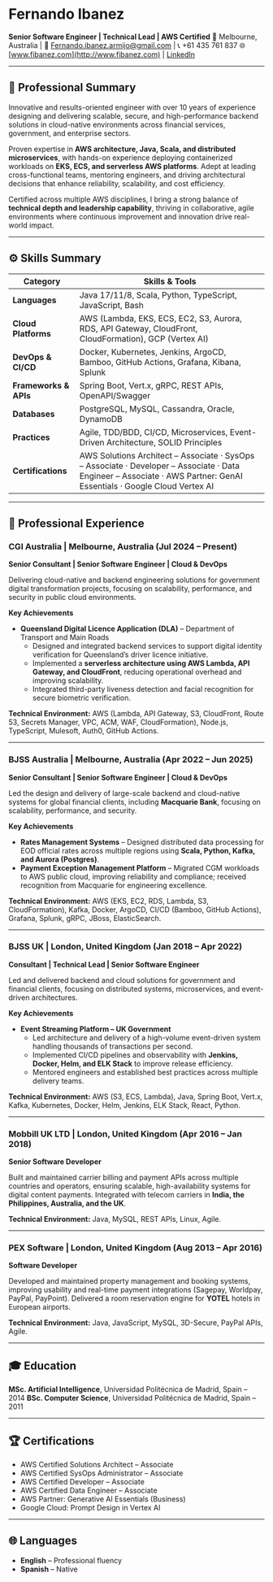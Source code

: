 # Fernando Ibanez

**Senior Software Engineer | Technical Lead | AWS Certified**
📍 Melbourne, Australia | 📧 Fernando.ibanez.armijo@gmail.com | 📞 +61 435 761 837
🌐 [www.fibanez.com](http://www.fibanez.com) | [LinkedIn](https://www.linkedin.com/in/ibanezf)

---

## 🧭 Professional Summary

Innovative and results-oriented engineer with over 10 years of experience designing and delivering scalable, secure, and high-performance backend solutions in cloud-native environments across financial services, government, and enterprise sectors.

Proven expertise in **AWS architecture, Java, Scala, and distributed microservices**, with hands-on experience deploying containerized workloads on **EKS, ECS, and serverless AWS platforms**. Adept at leading cross-functional teams, mentoring engineers, and driving architectural decisions that enhance reliability, scalability, and cost efficiency.

Certified across multiple AWS disciplines, I bring a strong balance of **technical depth and leadership capability**, thriving in collaborative, agile environments where continuous improvement and innovation drive real-world impact.

---

## ⚙️ Skills Summary

| **Category**          | **Skills & Tools**                                                                                                                                                    |
| --------------------- | --------------------------------------------------------------------------------------------------------------------------------------------------------------------- |
| **Languages**         | Java 17/11/8, Scala, Python, TypeScript, JavaScript, Bash                                                                                                             |
| **Cloud Platforms**   | AWS (Lambda, EKS, ECS, EC2, S3, Aurora, RDS, API Gateway, CloudFront, CloudFormation), GCP (Vertex AI)                                                                |
| **DevOps & CI/CD**    | Docker, Kubernetes, Jenkins, ArgoCD, Bamboo, GitHub Actions, Grafana, Kibana, Splunk                                                                                  |
| **Frameworks & APIs** | Spring Boot, Vert.x, gRPC, REST APIs, OpenAPI/Swagger                                                                                                                 |
| **Databases**         | PostgreSQL, MySQL, Cassandra, Oracle, DynamoDB                                                                                                                        |
| **Practices**         | Agile, TDD/BDD, CI/CD, Microservices, Event-Driven Architecture, SOLID Principles                                                                                     |
| **Certifications**    | AWS Solutions Architect – Associate · SysOps – Associate · Developer – Associate · Data Engineer – Associate · AWS Partner: GenAI Essentials · Google Cloud Vertex AI |

---

## 💼 Professional Experience

### **CGI Australia | Melbourne, Australia (Jul 2024 – Present)**

**Senior Consultant | Senior Software Engineer | Cloud & DevOps**

Delivering cloud-native and backend engineering solutions for government digital transformation projects, focusing on scalability, performance, and security in public cloud environments.

**Key Achievements**

- **Queensland Digital Licence Application (DLA)** – Department of Transport and Main Roads
  - Designed and integrated backend services to support digital identity verification for Queensland’s driver licence initiative.
  - Implemented a **serverless architecture using AWS Lambda, API Gateway, and CloudFront**, reducing operational overhead and improving scalability.
  - Integrated third-party liveness detection and facial recognition for secure biometric verification.

**Technical Environment:**
AWS (Lambda, API Gateway, S3, CloudFront, Route 53, Secrets Manager, VPC, ACM, WAF, CloudFormation), Node.js, TypeScript, Mulesoft, Auth0, GitHub Actions.

---

### **BJSS Australia | Melbourne, Australia (Apr 2022 – Jun 2025)**

**Senior Consultant | Senior Software Engineer | Cloud & DevOps**

Led the design and delivery of large-scale backend and cloud-native systems for global financial clients, including **Macquarie Bank**, focusing on scalability, performance, and security.

**Key Achievements**

- **Rates Management Systems** – Designed distributed data processing for EOD official rates across multiple regions using **Scala, Python, Kafka, and Aurora (Postgres)**.
- **Payment Exception Management Platform** – Migrated CGM workloads to AWS public cloud, improving reliability and compliance; received recognition from Macquarie for engineering excellence.

**Technical Environment:**
AWS (EKS, EC2, RDS, Lambda, S3, CloudFormation), Kafka, Docker, ArgoCD, CI/CD (Bamboo, GitHub Actions), Grafana, Splunk, gRPC, JBoss, ElasticSearch.

---

### **BJSS UK | London, United Kingdom (Jan 2018 – Apr 2022)**

**Consultant | Technical Lead | Senior Software Engineer**

Led and delivered backend and cloud solutions for government and financial clients, focusing on distributed systems, microservices, and event-driven architectures.

**Key Achievements**

- **Event Streaming Platform – UK Government**
  - Led architecture and delivery of a high-volume event-driven system handling thousands of transactions per second.
  - Implemented CI/CD pipelines and observability with **Jenkins, Docker, Helm, and ELK Stack** to improve release efficiency.
  - Mentored engineers and established best practices across multiple delivery teams.

**Technical Environment:**
AWS (S3, ECS, Lambda), Java, Spring Boot, Vert.x, Kafka, Kubernetes, Docker, Helm, Jenkins, ELK Stack, React, Python.

---

### **Mobbill UK LTD | London, United Kingdom (Apr 2016 – Jan 2018)**

**Senior Software Developer**

Built and maintained carrier billing and payment APIs across multiple countries and operators, ensuring scalable, high-availability systems for digital content payments.
Integrated with telecom carriers in **India, the Philippines, Australia, and the UK**.

**Technical Environment:**
Java, MySQL, REST APIs, Linux, Agile.

---

### **PEX Software | London, United Kingdom (Aug 2013 – Apr 2016)**

**Software Developer**

Developed and maintained property management and booking systems, improving usability and real-time payment integrations (Sagepay, Worldpay, PayPal, PayPoint).
Delivered a room reservation engine for **YOTEL** hotels in European airports.

**Technical Environment:**
Java, JavaScript, MySQL, 3D-Secure, PayPal APIs, Agile.

---

## 🎓 Education

**MSc. Artificial Intelligence**, Universidad Politécnica de Madrid, Spain – 2014
**BSc. Computer Science**, Universidad Politécnica de Madrid, Spain – 2011

---

## 🏆 Certifications

- AWS Certified Solutions Architect – Associate
- AWS Certified SysOps Administrator – Associate
- AWS Certified Developer – Associate
- AWS Certified Data Engineer – Associate
- AWS Partner: Generative AI Essentials (Business)
- Google Cloud: Prompt Design in Vertex AI

---

## 🌐 Languages

- **English** – Professional fluency
- **Spanish** – Native
